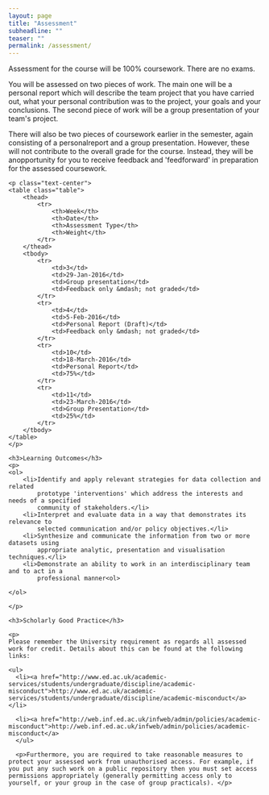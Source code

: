 ```yaml
---
layout: page
title: "Assessment"
subheadline: ""
teaser: ""
permalink: /assessment/
---
```

<div>
	<p>
	Assessment for the course will be 100% coursework. There are
	no exams.</p>
	<p>
	You will be assessed on two pieces of work. The main one will
	be a personal report which will describe the team project that
	you have carried out, what your personal contribution was to
	the project, your goals and your conclusions. The second piece
	of work will be a group presentation of your team's
	project.</p>
	<p>
	There will also be two pieces of coursework earlier in the
	semester, again consisting of a personalreport and a group
	presentation. However, these will not contribute to the
	overall grade for the course. Instead, they will be
	anopportunity for you to receive feedback and 'feedforward' in
	preparation for the assessed coursework.</p>

	<p class="text-center">
	<table class="table">
		<thead>
			<tr>
				<th>Week</th>
				<th>Date</th>
				<th>Assessment Type</th>
				<th>Weight</th>
			</tr>
		</thead>
		<tbody>
			<tr>
				<td>3</td>
				<td>29-Jan-2016</td>
				<td>Group presentation</td>
				<td>Feedback only &mdash; not graded</td>
			</tr>
			<tr>
				<td>4</td>
				<td>5-Feb-2016</td>
				<td>Personal Report (Draft)</td>
				<td>Feedback only &mdash; not graded</td>
			</tr>
			<tr>
				<td>10</td>
				<td>18-March-2016</td>
				<td>Personal Report</td>
				<td>75%</td>
			</tr>
			<tr>
				<td>11</td>
				<td>23-March-2016</td>
				<td>Group Presentation</td>
				<td>25%</td>
			</tr>
		</tbody>
	</table>
	</p>

	<h3>Learning Outcomes</h3>
	<p>
	<ol>
		<li>Identify and apply relevant strategies for data collection and related
			prototype 'interventions' which address the interests and needs of a specified
			community of stakeholders.</li>
	 	<li>Interpret and evaluate data in a way that demonstrates its relevance to
			selected communication and/or policy objectives.</li>
		<li>Synthesize and communicate the information from two or more datasets using
			appropriate analytic, presentation and visualisation techniques.</li>
		<li>Demonstrate an ability to work in an interdisciplinary team and to act in a
			professional manner<ol>

	</ol>

	</p>

	<h3>Scholarly Good Practice</h3>

	<p>
	Please remember the University requirement as regards all assessed work for credit. Details about this can be found at the following links:

	<ul>
      <li><a href="http://www.ed.ac.uk/academic-services/students/undergraduate/discipline/academic-misconduct">http://www.ed.ac.uk/academic-services/students/undergraduate/discipline/academic-misconduct</a></li>

      <li><a href="http://web.inf.ed.ac.uk/infweb/admin/policies/academic-misconduct">http://web.inf.ed.ac.uk/infweb/admin/policies/academic-misconduct</a> 
      </ul>

      <p>Furthermore, you are required to take reasonable measures to protect your assessed work from unauthorised access. For example, if you put any such work on a public repository then you must set access permissions appropriately (generally permitting access only to yourself, or your group in the case of group practicals). </p>

</div>

